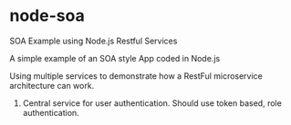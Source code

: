 node-soa
========

SOA Example using Node.js Restful Services

A simple example of an SOA style App coded in Node.js

Using multiple services to demonstrate how a RestFul microservice architecture can work.

1. Central service for user authentication.  Should use token based, role authentication.